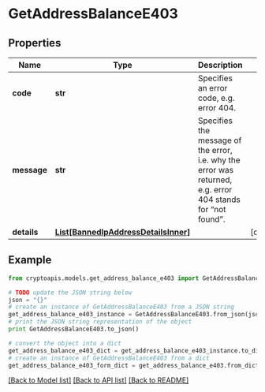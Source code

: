 # GetAddressBalanceE403


## Properties
Name | Type | Description | Notes
------------ | ------------- | ------------- | -------------
**code** | **str** | Specifies an error code, e.g. error 404. | 
**message** | **str** | Specifies the message of the error, i.e. why the error was returned, e.g. error 404 stands for “not found”. | 
**details** | [**List[BannedIpAddressDetailsInner]**](BannedIpAddressDetailsInner.md) |  | [optional] 

## Example

```python
from cryptoapis.models.get_address_balance_e403 import GetAddressBalanceE403

# TODO update the JSON string below
json = "{}"
# create an instance of GetAddressBalanceE403 from a JSON string
get_address_balance_e403_instance = GetAddressBalanceE403.from_json(json)
# print the JSON string representation of the object
print GetAddressBalanceE403.to_json()

# convert the object into a dict
get_address_balance_e403_dict = get_address_balance_e403_instance.to_dict()
# create an instance of GetAddressBalanceE403 from a dict
get_address_balance_e403_form_dict = get_address_balance_e403.from_dict(get_address_balance_e403_dict)
```
[[Back to Model list]](../README.md#documentation-for-models) [[Back to API list]](../README.md#documentation-for-api-endpoints) [[Back to README]](../README.md)



